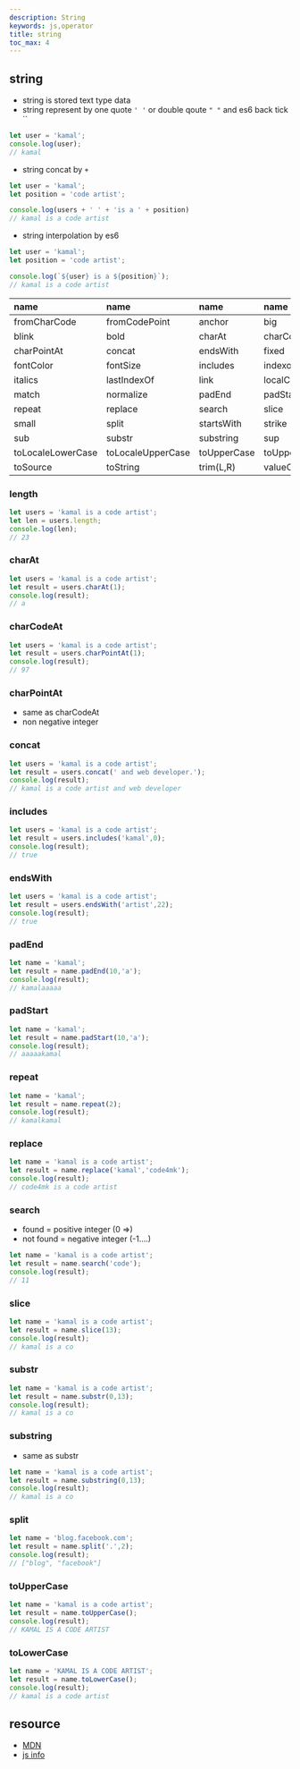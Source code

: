 ```yaml
---
description: String
keywords: js,operator
title: string
toc_max: 4
---
```

## string

* string is stored text type data
* string represent by one quote `' '` or double qoute `" "` and es6 back tick   ``

```js
let user = 'kamal';
console.log(user);
// kamal
```

* string concat by `+`

```js
let user = 'kamal';
let position = 'code artist';

console.log(users + ' ' + 'is a ' + position)
// kamal is a code artist
```

* string interpolation by es6


```js
let user = 'kamal';
let position = 'code artist';

console.log(`${user} is a ${position}`);
// kamal is a code artist
```


| name     | name    | name    | name     |
| :------------- | :------------- |:------------- |:------------- |
|fromCharCode|fromCodePoint|anchor|big|
|blink|bold|charAt|charCodeAt|
|charPointAt|concat|endsWith|fixed|
|fontColor|fontSize|includes|indexof|
|italics|lastIndexOf|link|localCompare|
|match|normalize|padEnd|padStart|
|repeat|replace|search|slice|
|small|split|startsWith|strike|
|sub|substr|substring|sup|
|toLocaleLowerCase|toLocaleUpperCase|toUpperCase|toUppercase|
|toSource|toString|trim(L,R)|valueOF|

### length

```js
let users = 'kamal is a code artist';
let len = users.length;
console.log(len);
// 23
```

### charAt

```js
let users = 'kamal is a code artist';
let result = users.charAt(1);
console.log(result);
// a
```

### charCodeAt

```js
let users = 'kamal is a code artist';
let result = users.charPointAt(1);
console.log(result);
// 97
```

### charPointAt

* same as charCodeAt
* non negative integer

### concat

```js
let users = 'kamal is a code artist';
let result = users.concat(' and web developer.');
console.log(result);
// kamal is a code artist and web developer
```

### includes

```js
let users = 'kamal is a code artist';
let result = users.includes('kamal',0);
console.log(result);
// true
```

### endsWith


```js
let users = 'kamal is a code artist';
let result = users.endsWith('artist',22);
console.log(result);
// true
```

### padEnd

```js
let name = 'kamal';
let result = name.padEnd(10,'a');
console.log(result);
// kamalaaaaa
```

### padStart

```js
let name = 'kamal';
let result = name.padStart(10,'a');
console.log(result);
// aaaaakamal
```

### repeat

```js
let name = 'kamal';
let result = name.repeat(2);
console.log(result);
// kamalkamal
```

### replace

```js
let name = 'kamal is a code artist';
let result = name.replace('kamal','code4mk');
console.log(result);
// code4mk is a code artist
```

### search

* found = positive integer (0 =>)
* not found = negative integer (-1....)

```js
let name = 'kamal is a code artist';
let result = name.search('code');
console.log(result);
// 11
```

### slice

```js
let name = 'kamal is a code artist';
let result = name.slice(13);
console.log(result);
// kamal is a co
```

### substr

```js
let name = 'kamal is a code artist';
let result = name.substr(0,13);
console.log(result);
// kamal is a co
```

### substring

* same as substr

```js
let name = 'kamal is a code artist';
let result = name.substring(0,13);
console.log(result);
// kamal is a co
```

### split

```js
let name = 'blog.facebook.com';
let result = name.split('.',2);
console.log(result);
// ["blog", "facebook"]
```

### toUpperCase

```js
let name = 'kamal is a code artist';
let result = name.toUpperCase();
console.log(result);
// KAMAL IS A CODE ARTIST
```

### toLowerCase

```js
let name = 'KAMAL IS A CODE ARTIST';
let result = name.toLowerCase();
console.log(result);
// kamal is a code artist
```

## resource

* [MDN](https://developer.mozilla.org/en-US/docs/Web/JavaScript/Reference/Global_Objects/String/includes)
* [js info](https://javascript.info/string)
